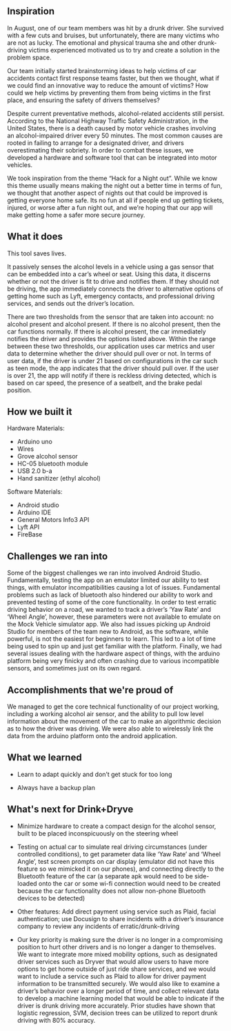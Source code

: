 ## Inspiration
In August, one of our team members was hit by a drunk driver. She survived with a few cuts and bruises, but unfortunately, there are many victims who are not as lucky. The emotional and physical trauma she and other drunk-driving victims experienced motivated us to try and create a solution in the problem space.

Our team initially started brainstorming ideas to help victims of car accidents contact first response teams faster, but then we thought, what if we could find an innovative way to reduce the amount of victims? How could we help victims by preventing them from being victims in the first place, and ensuring the safety of drivers themselves? 

Despite current preventative methods, alcohol-related accidents still persist. According to the National Highway Traffic Safety Administration, in the United States, there is a death caused by motor vehicle crashes involving an alcohol-impaired driver every 50 minutes. The most common causes are rooted in failing to arrange for a designated driver, and drivers overestimating their sobriety. In order to combat these issues, we developed a hardware and software tool that can be integrated into motor vehicles. 

We took inspiration from the theme “Hack for a Night out”. While we know this theme usually means making the night out a better time in terms of fun, we thought that another aspect of nights out that could be improved is getting everyone home safe. Its no fun at all if people end up getting tickets, injured, or worse after a fun night out, and we’re hoping that our app will make getting home a safer more secure journey.

## What it does
This tool saves lives. 

It passively senses the alcohol levels in a vehicle using a gas sensor that can be embedded into a car’s wheel or seat. Using this data, it discerns whether or not the driver is fit to drive and notifies them. If they should not be driving, the app immediately connects the driver to alternative options of getting home such as Lyft, emergency contacts, and professional driving services, and sends out the driver’s location.

There are two thresholds from the sensor that are taken into account: no alcohol present and alcohol present. If there is no alcohol present, then the car functions normally. If there is alcohol present, the car immediately notifies the driver and provides the options listed above. Within the range between these two thresholds, our application uses car metrics and user data to determine whether the driver should pull over or not. In terms of user data, if the driver is under 21 based on configurations in the car such as teen mode, the app indicates that the driver should pull over. If the user is over 21, the app will notify if there is reckless driving detected, which is based on car speed, the presence of a seatbelt, and the brake pedal position.


## How we built it
Hardware Materials:
*    Arduino uno
*    Wires
*    Grove alcohol sensor
*    HC-05 bluetooth module
*    USB 2.0 b-a
*    Hand sanitizer (ethyl alcohol)

Software Materials:
*    Android studio
*    Arduino IDE
*    General Motors Info3 API
*    Lyft API
*    FireBase

## Challenges we ran into
Some of the biggest challenges we ran into involved Android Studio. Fundamentally, testing the app on an emulator limited our ability to test things, with emulator incompatibilities causing a lot of issues. Fundamental problems such as lack of bluetooth also hindered our ability to work and prevented testing of some of the core functionality. In order to test erratic driving behavior on a road, we wanted to track a driver’s ‘Yaw Rate’ and ‘Wheel Angle’, however, these parameters were not available to emulate on the Mock Vehicle simulator app. 
We also had issues picking up Android Studio for members of the team new to Android, as the software, while powerful, is not the easiest for beginners to learn. This led to a lot of time being used to spin up and just get familiar with the platform. Finally, we had several issues dealing with the hardware aspect of things, with the arduino platform being very finicky and often crashing due to various incompatible sensors, and sometimes just on its own regard. 


## Accomplishments that we're proud of
We managed to get the core technical functionality of our project working, including a working alcohol air sensor, and the ability to pull low level information about the movement of the car to make an algorithmic decision as to how the driver was driving. We were also able to wirelessly link the data from the arduino platform onto the android application. 


## What we learned
*    Learn to adapt quickly and don’t get stuck for too long

*    Always have a backup plan

## What's next for Drink+Dryve
*    Minimize hardware to create a  compact design for the alcohol sensor, built to be placed inconspicuously on the steering wheel

*    Testing on actual car to simulate real driving circumstances (under controlled conditions), to get parameter data like ‘Yaw Rate’ and ‘Wheel Angle’, test screen prompts on car display (emulator did not have this feature so we mimicked it on our phones), and connecting directly to the Bluetooth feature of the car (a separate apk would need to be side-loaded onto the car or some wi-fi connection would need to be created because the car functionality does not allow non-phone Bluetooth devices to be detected)

*    Other features: Add direct payment using service such as Plaid, facial authentication; use Docusign to share incidents with a driver’s insurance company to review any incidents of erratic/drunk-driving 

*    Our key priority is making sure the driver is no longer in a compromising position to hurt other drivers and is no longer a danger to themselves. We want to integrate more mixed mobility options, such as designated driver services such as Dryver that would allow users to have more options to get home outside of just ride share services, and we would want to include a service such as Plaid to allow for driver payment information to be transmitted securely. 
We would also like to examine a driver’s behavior over a longer period of time, and collect relevant data to develop a machine learning model that would be able to indicate if the driver is drunk driving more accurately. Prior studies have shown that logistic regression, SVM, decision trees can be utilized to report drunk driving with 80% accuracy. 
